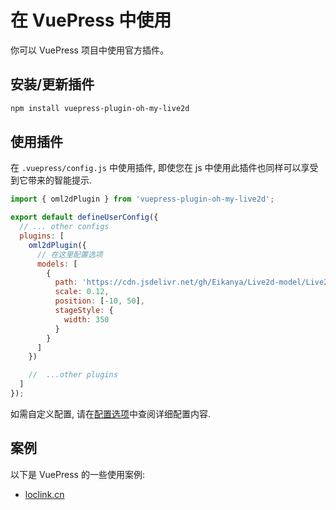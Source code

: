 # 在 VuePress 中使用

你可以 VuePress 项目中使用官方插件。

## 安装/更新插件

```sh
npm install vuepress-plugin-oh-my-live2d
```

## 使用插件

在 `.vuepress/config.js` 中使用插件, 即使您在 js 中使用此插件也同样可以享受到它带来的智能提示.

```js
import { oml2dPlugin } from 'vuepress-plugin-oh-my-live2d';

export default defineUserConfig({
  // ... other configs
  plugins: [
    oml2dPlugin({
      // 在这里配置选项
      models: [
        {
          path: 'https://cdn.jsdelivr.net/gh/Eikanya/Live2d-model/Live2D/Senko_Normals/senko.model3.json',
          scale: 0.12,
          position: [-10, 50],
          stageStyle: {
            width: 350
          }
        }
      ]
    })

    //  ...other plugins
  ]
});
```

如需自定义配置, 请在[配置选项](../options/Options.md)中查阅详细配置内容.

## 案例

以下是 VuePress 的一些使用案例:

- [loclink.cn](https://loclink.cn)
